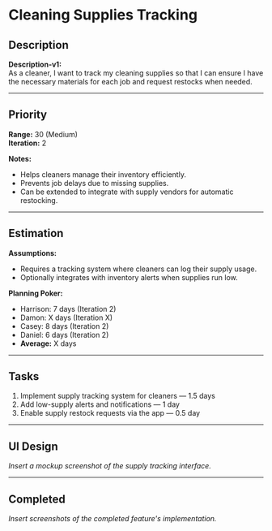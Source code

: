 # Cleaning Supplies Tracking

## Description
**Description-v1:**  
As a cleaner, I want to track my cleaning supplies so that I can ensure I have the necessary materials for each job and request restocks when needed.

---

## Priority
**Range:** 30 (Medium)  
**Iteration:** 2  

**Notes:**  
- Helps cleaners manage their inventory efficiently.  
- Prevents job delays due to missing supplies.  
- Can be extended to integrate with supply vendors for automatic restocking.

---

## Estimation
**Assumptions:**  
- Requires a tracking system where cleaners can log their supply usage.  
- Optionally integrates with inventory alerts when supplies run low.  

**Planning Poker:**  
- Harrison: 7 days (Iteration 2)  
- Damon: X days (Iteration X)  
- Casey: 8 days (Iteration 2)  
- Daniel: 6 days (Iteration 2)  
- **Average:** X days  

---

## Tasks
1. Implement supply tracking system for cleaners — 1.5 days  
2. Add low-supply alerts and notifications — 1 day  
3. Enable supply restock requests via the app — 0.5 day  

---

## UI Design
*Insert a mockup screenshot of the supply tracking interface.*

---

## Completed
*Insert screenshots of the completed feature's implementation.*
